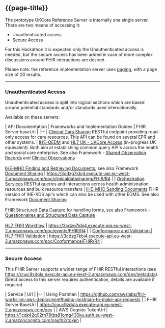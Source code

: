 ## {{page-title}}

The prototype UKCore Reference Server is internally one single server. There are two means of accessing it:

- Unauthenticated access 
- Secure Access

For this Hackathon it is expected only the Unauthenticated access is needed, but the secure access has been added in case of more complex discussions around FHIR interactions are desired.

<i class="fa fa-info-circle"></i> Please note: the reference implementation server uses [paging](https://hl7.org/fhir/R4/http.html#paging), with a page size of 20 results.

---

### Unauthenticated Access 

Unauthenticated access is split into logical sections which are based around potential standards and/or standards used internationally.  

Available on these servers:

| API Documentation |  Frameworks and Implementation Guides | FHIR Server baseUrl |
|--
| [Clinical Data Sharing](http://lb-fhir-facade-926707562.eu-west-2.elb.amazonaws.com/swagger-ui/index.html) RESTful endpoint providing read-only access for care resources. This API can be found on several EPR and other systems. |  [IHE-QEDM](https://www.ihe.net/uploadedFiles/Documents/PCC/IHE_PCC_Suppl_QEDm.pdf) and [HL7 UK - UKCore Access](https://build.fhir.org/ig/HL7-UK/UK-Core-Access/) (in-progress UK equivalent). Both aim at establishing common query API's across the health and social care enterprise.  See also Framework - [Shared Observation Records](https://simplifier.net/guide/UKCore-Hackathon/Home/Frameworks/Observations-and-Diagnostic-Reports?version=current#Shared-Observation-Records) and [Clinical Observations](https://simplifier.net/guide/clinicalobservations/introduction?version=current) <br/><br/> [IHE-MHD Finding and Retrieving Documents](https://profiles.ihe.net/ITI/MHD/index.html), see also Framework [Document Sharing](https://simplifier.net/guide/UKCore-Hackathon/Home/Frameworks/Document-Sharing) | https://3cdzg7kbj4.execute-api.eu-west-2.amazonaws.com/poc/clinicaldatasharing/FHIR/R4  |
| [Orchestration Services](http://lb-hl7-tie-1794188809.eu-west-2.elb.amazonaws.com/swagger-ui/index.html) RESTful queries and interactions across health administration resources and bulk resource transfers  | [IHE-MHD Sending Documents](https://profiles.ihe.net/ITI/MHD/index.html) FHIR version of IHE-XDS api's which can also be used with other EDMS. See also Framework  [Document Sharing](https://simplifier.net/guide/UKCore-Hackathon/Home/Frameworks/Document-Sharing) <br/> <br/> [FHIR Structured Data Capture](http://hl7.org/fhir/uv/sdc) for handling forms, see also Framework - [Questionnaires and Structured Data Capture](https://simplifier.net/guide/UKCore-Hackathon/Home/Frameworks/Questionnaires-and-Structured-Data-Capture?version=current) <br/> <br/> [HL7 FHIR Workflow](http://hl7.org/fhir/R4/workflow-module.html) | https://3cdzg7kbj4.execute-api.eu-west-2.amazonaws.com/poc/events/FHIR/R4 | 
| [Conformance and Validation.](http://lb-fhir-validator-924628614.eu-west-2.elb.amazonaws.com/swagger-ui/index.html)| [HL7 FHIR Validation](http://hl7.org/fhir/R4/validation.html) | https://3cdzg7kbj4.execute-api.eu-west-2.amazonaws.com/poc/Conformance/FHIR/R4 | 


---

### Secure Access

This FHIR Server supports a wider range of FHIR RESTful interactions (see https://cnuc9zdola.execute-api.eu-west-2.amazonaws.com/dev/metadata).
Direct access to this server requires authentication, details are available if required. 


| Service | Url |
|--
| Using Postman | https://github.com/awslabs/fhir-works-on-aws-deployment#using-postman-to-make-api-requests |
| FHIR Server BaseUrl | https://cnuc9zdola.execute-api.eu-west-2.amazonaws.com/dev |
| AWS Cognito TokenUrl | https://1cqk42q02th79tba81omg430ku.auth.eu-west-2.amazoncognito.com/oauth2/token |